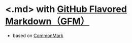 # <.md> with [GitHub Flavored Markdown（GFM）](https://github.github.com/gfm/) 
- based on [CommonMark](https://commonmark.org/help/)
